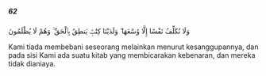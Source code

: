 ##### 62

<span class="ayah">وَلَا نُكَلِّفُ نَفْسًا إِلَّا وُسْعَهَا ۖ وَلَدَيْنَا كِتَٰبٌۭ يَنطِقُ بِٱلْحَقِّ ۚ وَهُمْ لَا يُظْلَمُونَ</span>

<span class="ayah_translation">Kami tiada membebani seseorang melainkan menurut kesanggupannya, dan pada sisi Kami ada suatu kitab yang membicarakan kebenaran, dan mereka tidak dianiaya.</span>

